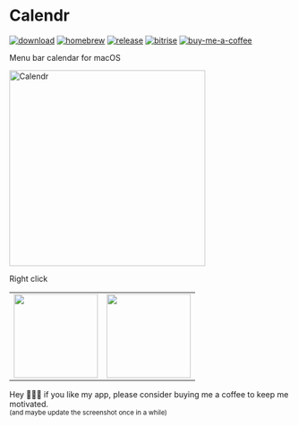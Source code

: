 # Calendr
[![download](https://img.shields.io/badge/Download-gray?logo=github)](https://github.com/pakerwreah/Calendr/issues/217)
[![homebrew](https://img.shields.io/badge/Homebrew-gray?logo=homebrew&logoColor=FBB040)](https://github.com/pakerwreah/Calendr/issues/217)
[![release](https://img.shields.io/github/v/release/pakerwreah/Calendr)](https://github.com/pakerwreah/Calendr/releases/latest)
[![bitrise](https://img.shields.io/bitrise/9fa2e96dc9458fbb?label=Unit%20Tests&logo=bitrise&token=iAJgn0FMJzmMP4ALCi0KdQ)](https://app.bitrise.io/app/9fa2e96dc9458fbb)
[![buy-me-a-coffee](https://img.shields.io/badge/Buy_Me_a_Coffee-ffdd00?logo=buy-me-a-coffee&logoColor=black)](https://buymeacoffee.com/pakerwreah)

Menu bar calendar for macOS

<img width="350" src="resources/screenshot.png" title="Calendr" />

Right click
<table>
<tr>
  <td valign='top'>
  <img width=150 src='https://github.com/pakerwreah/Calendr/assets/803954/8b3ebb0f-52ad-461c-91c3-7b4d2646712e' />
  </td>
  <td valign='top'>
  <img width=150 src='https://github.com/pakerwreah/Calendr/assets/803954/8e8d342d-9be5-4bad-b741-875cc407ec1a' />
  </td>
</tr>
</table>

Hey 🙋🏻‍♂️ if you like my app, please consider buying me a coffee to keep me motivated.<br>
<sub>(and maybe update the screenshot once in a while)</sub>
